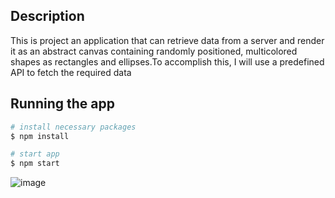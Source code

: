 ## Description

This is project an application that can retrieve data from a server and render it as an abstract canvas containing randomly positioned, multicolored shapes as rectangles and ellipses.To accomplish this, I will use a predefined API to fetch the required data

## Running the app

```bash
# install necessary packages
$ npm install

# start app
$ npm start
```
![image](https://github.com/wrzesinski-hubert/PRINTU-recruitment-task/assets/32976056/23378d03-65b3-4132-b09e-e9571158aed1)
